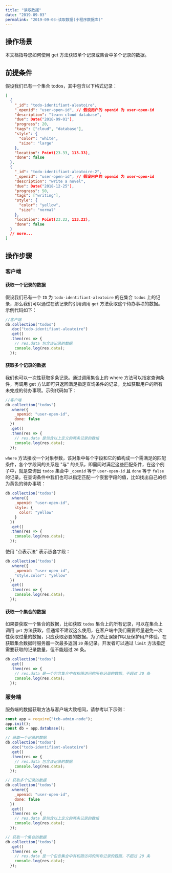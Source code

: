 ```yaml
---
title: "读取数据"
date: "2019-09-03"
permalink: "2019-09-03-读取数据(小程序数据库)"
---
```


## 操作场景

本文档指导您如何使用 get 方法获取单个记录或集合中多个记录的数据。

## 前提条件

假设我们已有一个集合 todos，其中包含以下格式记录：

```json
[
  {
    "_id": "todo-identifiant-aleatoire",
    "_openid": "user-open-id", // 假设用户的 openid 为 user-open-id
    "description": "learn cloud database",
    "due": Date("2018-09-01"),
    "progress": 20,
    "tags": ["cloud", "database"],
    "style": {
      "color": "white",
      "size": "large"
    },
    "location": Point(23.33, 113.33),
    "done": false
  },
  {
    "_id": "todo-identifiant-aleatoire-2",
    "_openid": "user-open-id", // 假设用户的 openid 为 user-open-id
    "description": "write a novel",
    "due": Date("2018-12-25"),
    "progress": 50,
    "tags": ["writing"],
    "style": {
      "color": "yellow",
      "size": "normal"
    },
    "location": Point(23.22, 113.22),
    "done": false
  }
  // more...
]
```

## 操作步骤

### 客户端

#### 获取一个记录的数据

假设我们已有一个 `ID` 为 `todo-identifiant-aleatoire` 的在集合 `todos` 上的记录，那么我们可以通过在该记录的引用调用 `get` 方法获取这个待办事项的数据。示例代码如下：

```javascript
//客户端
db.collection("todos")
  .doc("todo-identifiant-aleatoire")
  .get()
  .then(res => {
    // res.data 包含该记录的数据
    console.log(res.data);
  });
```

#### 获取多个记录的数据

我们也可以一次性获取多条记录。通过调用集合上的 where 方法可以指定查询条件，再调用 get 方法即可只返回满足指定查询条件的记录，比如获取用户的所有未完成的待办事项。示例代码如下：

```javascript
//客户端
db.collection("todos")
  .where({
    _openid: "user-open-id",
    done: false
  })
  .get()
  .then(res => {
    // res.data 是包含以上定义的两条记录的数组
    console.log(res.data);
  });
```

`where` 方法接收一个对象参数，该对象中每个字段和它的值构成一个需满足的匹配条件，各个字段间的关系是 "与" 的关系，即需同时满足这些匹配条件，在这个例子中，就是查询出 `todos` 集合中 `_openid` 等于 `user-open-id` 且 `done` 等于 `false` 的记录。在查询条件中我们也可以指定匹配一个嵌套字段的值，比如找出自己的标为黄色的待办事项：

```javascript
db.collection("todos")
  .where({
    _openid: "user-open-id",
    style: {
      color: "yellow"
    }
  })
  .get()
  .then(res => {
    console.log(res.data);
  });
```

使用 "点表示法" 表示嵌套字段：

```javascript
db.collection("todos")
  .where({
    _openid: "user-open-id",
    "style.color": "yellow"
  })
  .get()
  .then(res => {
    console.log(res.data);
  });
```

#### 获取一个集合的数据

如果要获取一个集合的数据，比如获取 `todos` 集合上的所有记录，可以在集合上调用 `get` 方法获取，但通常不建议这么使用，在客户端中我们需要尽量避免一次性获取过量的数据，只应获取必要的数据。为了防止误操作以及保护用户体验，在获取集合数据时服务器一次最多返回 `20` 条记录。开发者可以通过 `limit` 方法指定需要获取的记录数量，但不能超过 `20` 条。

```javascript
db.collection("todos")
  .get()
  .then(res => {
    // res.data 是一个包含集合中有权限访问的所有记录的数据，不超过 20 条
    console.log(res.data);
  });
```

### 服务端

服务端的数据获取方法与客户端大致相同，请参考以下示例：

```javascript
const app = require("tcb-admin-node");
app.init();
const db = app.database();

// 获取一个记录的数据
db.collection("todos")
  .doc("todo-identifiant-aleatoire")
  .get()
  .then(res => {
    // res.data 包含该记录的数据
    console.log(res.data);
  });

// 获取多个记录的数据
db.collection("todos")
  .where({
    _openid: "user-open-id",
    done: false
  })
  .get()
  .then(res => {
    // res.data 是包含以上定义的两条记录的数组
    console.log(res.data);
  });

// 获取一个集合的数据
db.collection("todos")
  .get()
  .then(res => {
    // res.data 是一个包含集合中有权限访问的所有记录的数据，不超过 20 条
    console.log(res.data);
  });
```

